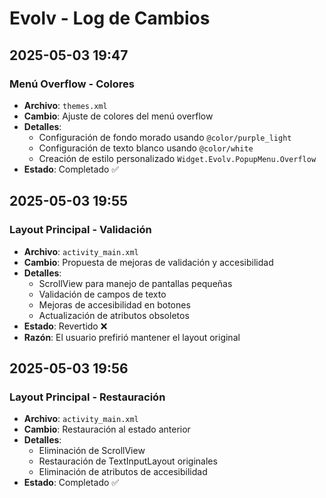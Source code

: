 # Evolv - Log de Cambios

## 2025-05-03 19:47
### Menú Overflow - Colores
- **Archivo**: `themes.xml`
- **Cambio**: Ajuste de colores del menú overflow
- **Detalles**: 
  - Configuración de fondo morado usando `@color/purple_light`
  - Configuración de texto blanco usando `@color/white`
  - Creación de estilo personalizado `Widget.Evolv.PopupMenu.Overflow`
- **Estado**: Completado ✅

## 2025-05-03 19:55
### Layout Principal - Validación
- **Archivo**: `activity_main.xml`
- **Cambio**: Propuesta de mejoras de validación y accesibilidad
- **Detalles**:
  - ScrollView para manejo de pantallas pequeñas
  - Validación de campos de texto
  - Mejoras de accesibilidad en botones
  - Actualización de atributos obsoletos
- **Estado**: Revertido ❌
- **Razón**: El usuario prefirió mantener el layout original

## 2025-05-03 19:56
### Layout Principal - Restauración
- **Archivo**: `activity_main.xml`
- **Cambio**: Restauración al estado anterior
- **Detalles**: 
  - Eliminación de ScrollView
  - Restauración de TextInputLayout originales
  - Eliminación de atributos de accesibilidad
- **Estado**: Completado ✅
